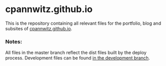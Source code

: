 # cpannwitz.github.io

This is the repository containing all relevant files for the portfolio, blog and subsites of [cpannwitz.github.io](https://cpannwitz.github.io).

### Notes:

All files in the master branch reflect the dist files built by the deploy process. Development files can be found [in the development branch](https://github.com/cpannwitz/cpannwitz.github.io/tree/development).
